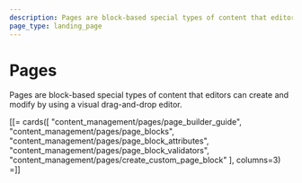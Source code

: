 ```yaml
---
description: Pages are block-based special types of content that editors can create and modify by using a visual drag-and-drop editor.
page_type: landing_page
---
```


# Pages

Pages are block-based special types of content that editors can create and modify by using a visual drag-and-drop editor.

[[= cards([
    "content_management/pages/page_builder_guide",
    "content_management/pages/page_blocks",
    "content_management/pages/page_block_attributes",
    "content_management/pages/page_block_validators",
    "content_management/pages/create_custom_page_block"
], columns=3) =]]
